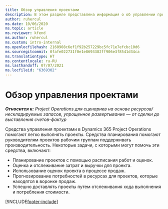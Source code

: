 ```yaml
---
title: Обзор управления проектами
description: В этом разделе представлена информация о об управлении проектами в Dynamics 365 Project Operations.
author: ruhercul
ms.date: 10/06/2020
ms.topic: article
ms.reviewer: kfend
ms.author: ruhercul
ms.custom: intro-internal
ms.openlocfilehash: 2160908c6ef1f92b257229bc5fc71e7efcbc10d6
ms.sourcegitcommit: 0fafe022731f0e1e8693382ff906e3f8541d34ca
ms.translationtype: HT
ms.contentlocale: ru-RU
ms.lasthandoff: 07/07/2021
ms.locfileid: "6369302"
---
```

# <a name="project-management-overview"></a>Обзор управления проектами

_**Относится к:** Project Operations для сценариев на основе ресурсов/нескладируемых запасов, упрощенное развертывание — от сделки до выставления счетов-фактур_

Средства управления проектами в Dynamics 365 Project Operations помогают легко выполнять проекты. Средства планирования помогают руководителям проектов рабочим группам поддерживать производительность. Некоторые задачи, с которыми могут помочь эти средства, включают:

- Планирование проектов с помощью расписания работ и оценок.
- Оценка и отслеживание затрат и выручки для проекта.
- Использование оценок проекта в процессе продаж.
- Прогнозирование потребностей в ресурсах для проектов, которые находятся в воронке продаж.
- Успешно доставлять проекты путем отслеживания хода выполнения и потребления стоимости.


[!INCLUDE[footer-include](../includes/footer-banner.md)]